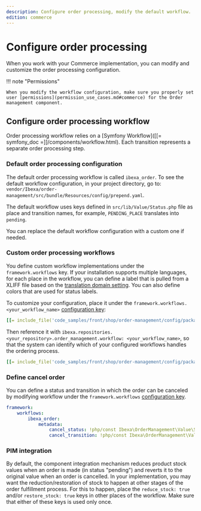 ```yaml
---
description: Configure order processing, modify the default workflow.
edition: commerce
---
```


# Configure order processing

When you work with your Commerce implementation, you can modify and customize the order processing configuration.

!!! note "Permissions" 

    When you modify the workflow configuration, make sure you properly set user [permissions](permission_use_cases.md#commerce) for the Order management component.

## Configure order processing workflow

Order processing workflow relies on a [Symfony Workflow]([[= symfony_doc =]]/components/workflow.html).
Each transition represents a separate order processing step. 

### Default order processing configuration

The default order processing workflow is called `ibexa_order`. 
To see the default workflow configuration, in your project directory, go to: `vendor/Ibexa/order-management/src/bundle/Resources/config/prepend.yaml`.

The default workflow uses keys defined in `src/lib/Value/Status.php` file as place and transition names, for example, `PENDING_PLACE` translates into `pending`.

You can replace the default workflow configuration with a custom one if needed.

### Custom order processing workflows

You define custom workflow implementations under the `framework.workflows` key. 
If your installation supports multiple languages, for each place in the workflow, you can define a label that is pulled from a XLIFF file based on the [translation domain setting](back_office_translations.md). 
You can also define colors that are used for status labels.

To customize your configuration, place it under the `framework.workflows.<your_workflow_name>` [configuration key](configuration.md#configuration-files):

``` yaml
[[= include_file('code_samples/front/shop/order-management/config/packages/ibexa.yaml', 0, 66) =]]
```

Then reference it with `ibexa.repositories.<your_repository>.order_management.workflow: <your_workflow_name>`, so that the system can identify which of your configured workflows handles the ordering process.

``` yaml
[[= include_file('code_samples/front/shop/order-management/config/packages/ibexa.yaml', 69, 74) =]]
```

### Define cancel order

You can define a status and transition in which the order can be canceled 
by modifying workflow under the `framework.workflows` [configuration key](configuration.md#configuration-files).

```yaml
framework:
    workflows:
        ibexa_order:
            metadata:
                cancel_status: !php/const Ibexa\OrderManagement\Value\Status::CANCELLED_PLACE
                cancel_transition: !php/const Ibexa\OrderManagement\Value\Status::CANCEL_TRANSITION
```

### PIM integration

By default, the component integration mechanism reduces product stock values when an order is made (in status "pending") and reverts it to the original value when an order is cancelled.
In your implementation, you may want the reduction/restoration of stock to happen at other stages of the order fulfillment process.
For this to happen, place the `reduce_stock: true` and/or `restore_stock: true` keys in other places of the workflow. 
Make sure that either of these keys is used only once.
